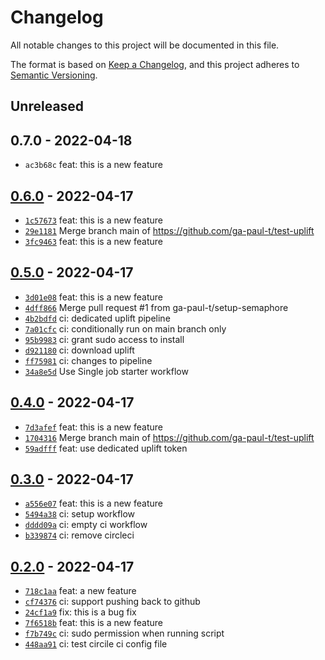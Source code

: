 # Changelog

All notable changes to this project will be documented in this file.

The format is based on [Keep a Changelog](https://keepachangelog.com/en/1.0.0/), and this project adheres to [Semantic Versioning](https://semver.org/spec/v2.0.0.html).

## Unreleased

## 0.7.0 - 2022-04-18

- `ac3b68c` feat: this is a new feature

## [0.6.0](https://github.com/ga-paul-t/test-uplift/releases/tag/0.6.0) - 2022-04-17

- [`1c57673`](https://github.com/ga-paul-t/test-uplift/commit/1c57673092907b84d22a2c7b20f6816266329b10) feat: this is a new feature
- [`29e1181`](https://github.com/ga-paul-t/test-uplift/commit/29e1181fe9426b60dd45529f6c1f88521312a094) Merge branch main of https://github.com/ga-paul-t/test-uplift
- [`3fc9463`](https://github.com/ga-paul-t/test-uplift/commit/3fc9463781c94bda688974dfc89c67e33e1836b9) feat: this is a new feature

## [0.5.0](https://github.com/ga-paul-t/test-uplift/releases/tag/0.5.0) - 2022-04-17

- [`3d01e08`](https://github.com/ga-paul-t/test-uplift/commit/3d01e08e072c5b85e12e960d4746967b66b1cf91) feat: this is a new feature
- [`4dff866`](https://github.com/ga-paul-t/test-uplift/commit/4dff866f398e3b31c488004fef30aa8c4c389f42) Merge pull request #1 from ga-paul-t/setup-semaphore
- [`4b2bdfd`](https://github.com/ga-paul-t/test-uplift/commit/4b2bdfd958401c8959f64b305fb061347d11b4a9) ci: dedicated uplift pipeline
- [`7a01cfc`](https://github.com/ga-paul-t/test-uplift/commit/7a01cfcf1961473f6b57364ca74c27b1440c6464) ci: conditionally run on main branch only
- [`95b9983`](https://github.com/ga-paul-t/test-uplift/commit/95b9983a6e11588908cbfe061af7f53634ff1fa9) ci: grant sudo access to install
- [`d921180`](https://github.com/ga-paul-t/test-uplift/commit/d92118016bc201c9e5658bacfe619ebc00fb875b) ci: download uplift
- [`ff75981`](https://github.com/ga-paul-t/test-uplift/commit/ff759810927f0d3ae85e805f5d46daffb5999ab3) ci: changes to pipeline
- [`34a8e5d`](https://github.com/ga-paul-t/test-uplift/commit/34a8e5d5b40ec50533faf08529b409c400e74565) Use Single job starter workflow

## [0.4.0](https://github.com/ga-paul-t/test-uplift/releases/tag/0.4.0) - 2022-04-17

- [`7d3afef`](https://github.com/ga-paul-t/test-uplift/commit/7d3afefa14aa8709956478af688992f1efee5a3f) feat: this is a new feature
- [`1704316`](https://github.com/ga-paul-t/test-uplift/commit/17043165aeb91b4fa655d890d51561d6d8ec8552) Merge branch main of https://github.com/ga-paul-t/test-uplift
- [`59adfff`](https://github.com/ga-paul-t/test-uplift/commit/59adfffc17b5412f617715802fb1f7d0b0e7bd46) feat: use dedicated uplift token

## [0.3.0](https://github.com/ga-paul-t/test-uplift/releases/tag/0.3.0) - 2022-04-17

- [`a556e07`](https://github.com/ga-paul-t/test-uplift/commit/a556e076a8f28dea331891c0b56716220d31a90c) feat: this is a new feature
- [`5494a38`](https://github.com/ga-paul-t/test-uplift/commit/5494a38c5d341164361bf4173d2c124587d5347f) ci: setup workflow
- [`dddd09a`](https://github.com/ga-paul-t/test-uplift/commit/dddd09a970fb80b992a24db38110d58d16f5dc0c) ci: empty ci workflow
- [`b339874`](https://github.com/ga-paul-t/test-uplift/commit/b33987441758e88ac7b3804368d701963351d6aa) ci: remove circleci

## [0.2.0](https://github.com/ga-paul-t/test-uplift/releases/tag/0.2.0) - 2022-04-17

- [`718c1aa`](https://github.com/ga-paul-t/test-uplift/commit/718c1aa5d11e19b5fe7cf1ac423a3ada779b1c7f) feat: a new feature
- [`cf74376`](https://github.com/ga-paul-t/test-uplift/commit/cf7437626575c7bfc7f137d1c31c292f24c32fed) ci: support pushing back to github
- [`24cf1a9`](https://github.com/ga-paul-t/test-uplift/commit/24cf1a961945a114801f0ae7e33f17b6e0d26b41) fix: this is a bug fix
- [`7f6518b`](https://github.com/ga-paul-t/test-uplift/commit/7f6518ba5f1ee88db8bb2a86230cd9dcd83f5c37) feat: this is a new feature
- [`f7b749c`](https://github.com/ga-paul-t/test-uplift/commit/f7b749c7e55e66d5f9a33927b94594ce7636f453) ci: sudo permission when running script
- [`448aa91`](https://github.com/ga-paul-t/test-uplift/commit/448aa917bd2f90857009283aabf66fbabba53070) ci: test circile ci config file
